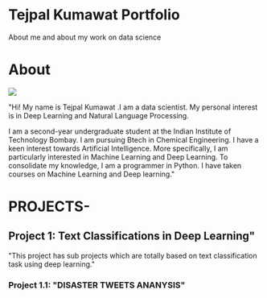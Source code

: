 # Tejpal Kumawat Portfolio

About me and about my work on data science

# About

![](https://github.com/tejpal123456789/tejpal-data-science-portfolio/blob/main/images/tejpal.png)

"Hi! My name is Tejpal Kumawat .I am a data scientist. My personal interest is in Deep Learning and Natural Language Processing.

I am a second-year undergraduate student at the Indian Institute of Technology Bombay. I am pursuing  Btech in Chemical Engineering.
I have a keen interest towards Artificial Intelligence. More specifically, I am particularly interested in Machine Learning and Deep Learning.
To consolidate my knowledge, I am a programmer in Python. I have taken courses on Machine Learning and Deep learning."

# PROJECTS-

## Project 1:  Text Classifications in Deep Learning"
"This project has sub projects which are totally based on text classification task using deep learning."

### Project 1.1: "DISASTER TWEETS ANANYSIS"




